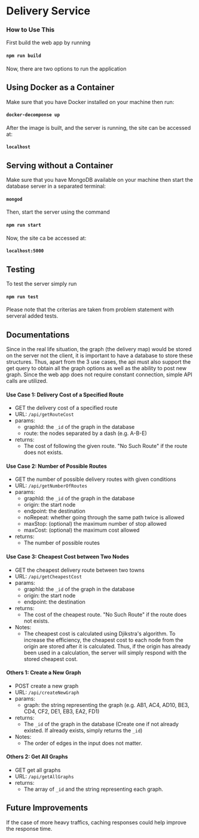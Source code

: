 
# Delivery Service

### How to Use This

First build the web app by running

#### `npm run build`

Now, there are two options to run the application

## Using Docker as a Container

Make sure that you have Docker installed on your machine then run:

#### `docker-decomponse up`

After the image is built, and the server is running, the site can be accessed at:

#### `localhost`

## Serving without a Container

Make sure that you have MongoDB available on your machine then start the database server in a separated terminal:

#### `mongod`

Then, start the server using the command

#### `npm run start`

Now, the site ca be accessed at:

#### `localhost:5000`

## Testing

To test the server simply run

#### `npm run test`

Please note that the criterias are taken from problem statement with serveral added tests.

## Documentations

Since in the real life situation, the graph (the delivery map) would be stored on the server not the client, it is important to have a database to store these structures. Thus, apart from the 3 use cases, the api must also support the get query to obtain all the graph options as well as the ability to post new graph. Since the web app does not require constant connection, simple API calls are utilized.

####  Use Case 1: Delivery Cost of a Specified Route
+ GET the delivery cost of a specified route
+ URL: `/api/getRouteCost`
+ params:
	- graphId: the `_id` of the graph in the database
	- route:  the nodes separated by a dash (e.g. A-B-E)
+ returns:
	+ The cost of following the given route. "No Such Route" if the route does not exists.

####  Use Case 2: Number of Possible Routes
+ GET the number of possible delivery routes with given conditions
+ URL: `/api/getNumberOfRoutes`
+ params:
	- graphId: the `_id` of the graph in the database
	- origin: the start node
	- endpoint: the destination
	- noRepeat: whether going through the same path twice is allowed
	- maxStop: (optional) the maximum number of stop allowed
	- maxCost: (optional) the maximum cost allowed
+ returns:
	+ The number of possible routes

####  Use Case 3: Cheapest Cost between Two Nodes
+ GET the cheapest delivery route between two towns
+ URL: `/api/getCheapestCost`
+ params:
	- graphId: the `_id` of the graph in the database
	- origin: the start node
	- endpoint: the destination
+ returns:
	- The cost of the cheapest route. "No Such Route" if the route does not exists.
+  Notes:
	+  The cheapest cost is calculated using Djikstra's algorithm. To increase the efficiency, the cheapest cost to each node from the origin are stored after it is calculated. Thus, if the origin has already been used in a calculation, the server will simply respond with the stored cheapest cost.

#### Others 1: Create a New Graph
+ POST create a new graph
+ URL: `/api/createNewGraph`
+ params:
	- graph: the string representing the graph (e.g. AB1, AC4, AD10, BE3, CD4, CF2, DE1, EB3, EA2, FD1)
+ returns:
	- The `_id` of the graph in the database (Create one if not already existed. If already exists, simply returns the `_id`)
+ Notes:
	- The order of edges in the input does not matter.

#### Others 2: Get All Graphs
+ GET get all graphs
+ URL: `/api/getAllGraphs`
+ returns:
	+ The array of `_id` and the string representing each graph.

## Future Improvements
If the case of more heavy traffics, caching responses could help improve the response time.
